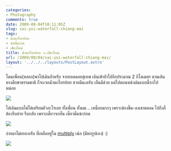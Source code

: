 ```yaml
---
categories:
- Photography
comments: true
date: 2009-08-04T10:11:05Z
slug: sai-yoi-waterfall-chiang-mai
tags:
- น้ำตกไทรย้อย
- อัลบั้มภาพ
- เชียงใหม่
title: น้ำตกไทรย้อย จ.เชียงใหม่
url: /2009/08/04/sai-yoi-waterfall-chiang-mai/
layout: '../../../layouts/PostLayout.astro'
---
```


โดนเพื่อน(หลอก)พาไปเดินป่าครับ จากยอดดอยสุเทพ เดินเข้าป่าไปอีกประมาณ 2 กิโลเมตร ตามเส้นทางศึกษาธรรมชาติ ก็จะเจอน้ำตกไทรย้อย สวยดีนะครับ เย็นดีด้วย แต่ไปตอนหน้าฝนแบบนี้รกไปหน่อย



[![](https://armno.in.th/wp-content/uploads/72db3332a1e9_8D7F/03_thumb.jpg)](https://armno.in.th/wp-content/uploads/72db3332a1e9_8D7F/03.jpg)



ไปเดินแบบไม่ได้เตรียมตัวอะไรเลย ทั้งเพื่อน ทั้งผม .. เหนื่อยมากๆ เพราะต้องขึ้น-ลงเขาตลอด ไปถึงก็ต้องรีบถ่าย รีบกลับ เพราะเดี๋ยวจะเย็น เดี๋ยวมืดซะก่อน



[![](https://armno.in.th/wp-content/uploads/72db3332a1e9_8D7F/05_thumb.jpg)](https://armno.in.th/wp-content/uploads/72db3332a1e9_8D7F/05.jpg)



ถ่ายมาไม่เยอะครับ ที่เหลืออยู่ใน [multiply](http://armno.multiply.com/photos/album/30/Falls_Ahead) เน้อ (มีหกรูปเอง) :)



[![](https://armno.in.th/wp-content/uploads/72db3332a1e9_8D7F/02_thumb.jpg)](https://armno.in.th/wp-content/uploads/72db3332a1e9_8D7F/02.jpg)
